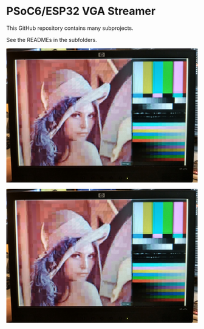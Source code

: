 # PSoC6/ESP32 VGA Streamer 

This GitHub repository contains many subprojects. 

See the READMEs in the subfolders.

![Alt text](images/FullResolutionVGATest.jpg?raw=true "Full Resolution VGA Test")

![Alt text](images/FullResolutionVGATest.jpg?raw=true "Low Resolution Realtime Video Stream @ 30FPS")
